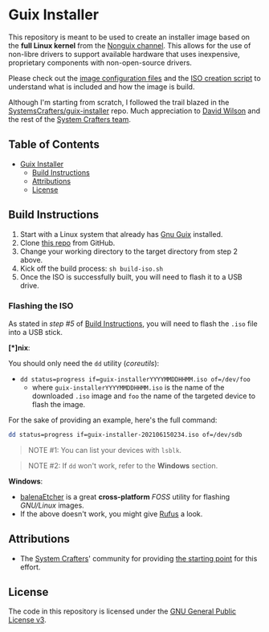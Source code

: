 # Guix Installer

This repository is meant to be used to create an installer image based on the **full Linux kernel**
from the [Nonguix channel](https://gitlab.com/nonguix/nonguix).  This allows for the use of non-libre
drivers to support available hardware that uses inexpensive, proprietary components with non-open-source
drivers.

Please check out the [image configuration files](./guix-config/) and the [ISO creation script](./build-iso.sh)
to understand what is included and how the image is build.

Although I'm starting from scratch, I followed the trail blazed in the [SystemsCrafters/guix-installer](https://github.com/SystemCrafters/guix-installer) repo.  Much appreciation to [David Wilson](https://github.com/daviwil) and the rest of the [System Crafters team](https://github.com/SystemCrafters).

## Table of Contents
- [Guix Installer](#guix-installer)
  - [Build Instructions](#build-instructions)
  - [Attributions](#attributions)
  - [License](#license)

## Build Instructions

1. Start with a Linux system that already has [Gnu Guix](https://guix.gnu.org) installed.
2. Clone [this repo](https://github.com/jonBoone/guix-installer) from GitHub.
3. Change your working directory to the target directory from step 2 above.
4. Kick off the build process: `sh build-iso.sh`
5. Once the ISO is successfully built, you will need to flash it to a USB drive.

### Flashing the ISO

As stated in _step #5_ of [Build Instructions](#build-instructions), you will need to flash
the `.iso` file into a USB stick.

**[*]nix**:

You should only need the `dd` utility (_coreutils_):

- `dd status=progress if=guix-installerYYYYMMDDHHMM.iso of=/dev/foo`
  - where `guix-installerYYYYMMDDHHMM.iso` is the name of the downloaded `.iso`
    image and `foo` the name of the targeted device to flash the image.

For the sake of providing an example, here's the full command:

```sh
dd status=progress if=guix-installer-202106150234.iso of=/dev/sdb
```

> NOTE #1: You can list your devices with `lsblk`.

> NOTE #2: If `dd` won't work, refer to the **Windows** section.

**Windows**:

- [balenaEtcher](https://www.balena.io/etcher) is a great **cross-platform**
  _FOSS_ utility for flashing _GNU/Linux_ images.
- If the above doesn't work, you might give [Rufus](https://rufus.ie/en_US/) a
  look.

## Attributions

- The [System Crafters](https://systemcrafters.cc)' community for providing [the starting point](https://github.com/SystemCrafters/guix-installer) for this effort.

## License

The code in this repository is licensed under the
[GNU General Public License v3](./LICENSE.txt).
